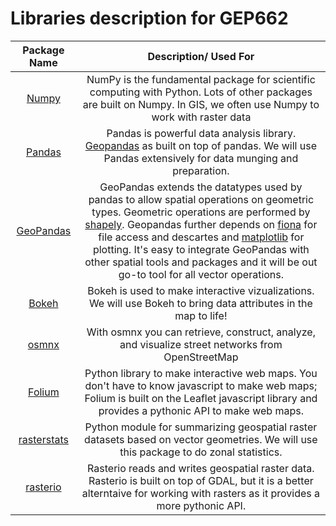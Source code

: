 # Libraries description for GEP662


| Package Name | Description/ Used For     
| :----------: |:-------------: 
|[Numpy](http://www.numpy.org/)|NumPy is the fundamental package for scientific computing with Python. Lots of other packages are built on Numpy. In GIS, we often use Numpy to work with raster data
|[Pandas](https://pandas.pydata.org/)|Pandas is powerful data analysis library. [Geopandas](http://geopandas.org/) as built on top of pandas. We will use Pandas extensively for data munging and preparation.
|[GeoPandas](http://geopandas.org/)|GeoPandas extends the datatypes used by pandas to allow spatial operations on geometric types. Geometric operations are performed by [shapely](http://toblerity.org/shapely/). Geopandas further depends on [fiona](http://toblerity.org/fiona/) for file access and descartes and [matplotlib](https://matplotlib.org/) for plotting. It's easy to integrate GeoPandas with other spatial tools and packages and it will be out go-to tool for all vector operations.
|[Bokeh](https://bokeh.pydata.org/en/latest/)|Bokeh is used to make interactive vizualizations. We will use Bokeh to bring data attributes in the map to life!
|[osmnx](https://osmnx.readthedocs.io/en/stable/)| With osmnx you can retrieve, construct, analyze, and visualize street networks from OpenStreetMap
|[Folium](https://folium.readthedocs.io/en/latest/)| Python library to make interactive web maps. You don't have to know javascript to make web maps; Folium is built on the Leaflet javascript library and provides a pythonic API to make web maps.
|[rasterstats](https://pypi.python.org/pypi/rasterstats)| Python module for summarizing geospatial raster datasets based on vector geometries. We will use this package to do zonal statistics.
|[rasterio](https://github.com/mapbox/rasterio)|Rasterio reads and writes geospatial raster data. Rasterio is built on top of GDAL, but it is a better alterntaive for working with rasters as it provides a more pythonic API.

